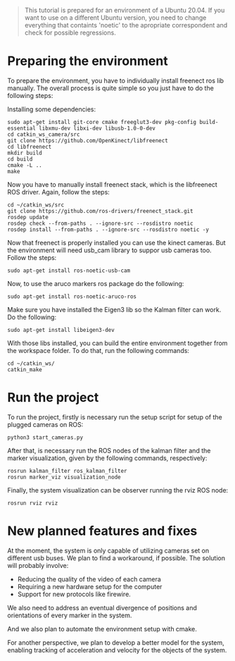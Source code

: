 > This tutorial is prepared for an environment of a Ubuntu 20.04. If you want to use on a different Ubuntu version, you need to change everything that containts 'noetic' to the apropriate correspondent and check for possible regressions.

# Preparing the environment

To prepare the environment, you have to individually install freenect ros lib manually. The overall process is quite simple so you just have to do the following steps:

Installing some dependencies:

```
sudo apt-get install git-core cmake freeglut3-dev pkg-config build-essential libxmu-dev libxi-dev libusb-1.0-0-dev
cd catkin_ws_camera/src
git clone https://github.com/OpenKinect/libfreenect
cd libfreenect
mkdir build
cd build
cmake -L ..
make
```
Now you have to manually install freenect stack, which is the libfreenect ROS driver. Again, follow the steps:
```
cd ~/catkin_ws/src
git clone https://github.com/ros-drivers/freenect_stack.git
rosdep update
rosdep check --from-paths . --ignore-src --rosdistro noetic
rosdep install --from-paths . --ignore-src --rosdistro noetic -y
```
Now that freenect is properly installed you can use the kinect cameras. But the environment will need usb_cam library to suppor usb cameras too. Follow the steps:

`sudo apt-get install ros-noetic-usb-cam`

Now, to use the aruco markers ros package do the following:

`sudo apt-get install ros-noetic-aruco-ros`

Make sure you have installed the Eigen3 lib so the Kalman filter can work. Do the following:

`sudo apt-get install libeigen3-dev`

With those libs installed, you can build the entire environment together from the workspace folder. To do that, run the following commands:
```
cd ~/catkin_ws/
catkin_make
```
# Run the project
To run the project, firstly is necessary run the setup script for setup of the plugged cameras on ROS:

`python3 start_cameras.py` 

After that, is necessary run the ROS nodes of the kalman filter and the marker visualization, given by the following commands, respectively:
```
rosrun kalman_filter ros_kalman_filter
rosrun marker_viz visualization_node
```
Finally, the system visualization can be observer running the rviz ROS node:

`rosrun rviz rviz
`

# New planned features and fixes

At the moment, the system is only capable of utilizing cameras set on different usb buses. We plan to find a workaround, if possible. The solution will probably involve:
 - Reducing the quality of the video of each camera
 - Requiring a new hardware setup for the computer
 - Support for new protocols like firewire.

We also need to address an eventual divergence of positions and orientations of every marker in the system.

And we also plan to automate the environment setup with cmake.

For another perspective, we plan to develop a better model for the system, enabling tracking of acceleration and velocity for the objects of the system.

